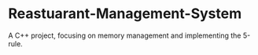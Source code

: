 # Reastuarant-Management-System
A C++ project, focusing on memory management and implementing the 5-rule.
